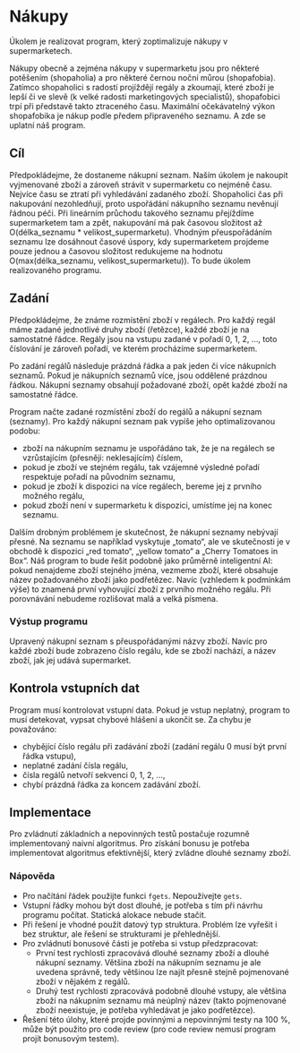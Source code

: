 # Nákupy

Úkolem je realizovat program, který zoptimalizuje nákupy v supermarketech.

Nákupy obecně a zejména nákupy v supermarketu jsou pro některé potěšením (shopaholia) a pro některé černou noční můrou (shopafobia). Zatímco shopaholici s radostí projíždějí regály a zkoumají, které zboží je lepší či ve slevě (k velké radosti marketingových specialistů), shopafobici trpí při představě takto ztraceného času. Maximální očekávatelný výkon shopafobika je nákup podle předem připraveného seznamu. A zde se uplatní náš program.

## Cíl

Předpokládejme, že dostaneme nákupní seznam. Naším úkolem je nakoupit vyjmenované zboží a zároveň strávit v supermarketu co nejméně času. Nejvíce času se ztratí při vyhledávání zadaného zboží. Shopaholici čas při nakupování nezohledňují, proto uspořádání nákupního seznamu nevěnují řádnou péči. Při lineárním průchodu takového seznamu přejíždíme supermarketem tam a zpět, nakupování má pak časovou složitost až O(délka_seznamu * velikost_supermarketu). Vhodným přeuspořádáním seznamu lze dosáhnout časové úspory, kdy supermarketem projdeme pouze jednou a časovou složitost redukujeme na hodnotu O(max(délka_seznamu, velikost_supermarketu)). To bude úkolem realizovaného programu.

## Zadání

Předpokládejme, že známe rozmístění zboží v regálech. Pro každý regál máme zadané jednotlivé druhy zboží (řetězce), každé zboží je na samostatné řádce. Regály jsou na vstupu zadané v pořadí 0, 1, 2, …, toto číslování je zároveň pořadí, ve kterém procházíme supermarketem.

Po zadání regálů následuje prázdná řádka a pak jeden či více nákupních seznamů. Pokud je nákupních seznamů více, jsou oddělené prázdnou řádkou. Nákupní seznamy obsahují požadované zboží, opět každé zboží na samostatné řádce.

Program načte zadané rozmístění zboží do regálů a nákupní seznam (seznamy). Pro každý nákupní seznam pak vypíše jeho optimalizovanou podobu:

- zboží na nákupním seznamu je uspořádáno tak, že je na regálech se vzrůstajícím (přesněji: neklesajícím) číslem,
- pokud je zboží ve stejném regálu, tak vzájemné výsledné pořadí respektuje pořadí na původním seznamu,
- pokud je zboží k dispozici na více regálech, bereme jej z prvního možného regálu,
- pokud zboží není v supermarketu k dispozici, umístíme jej na konec seznamu.

Dalším drobným problémem je skutečnost, že nákupní seznamy nebývají přesné. Na seznamu se například vyskytuje „tomato“, ale ve skutečnosti je v obchodě k dispozici „red tomato“, „yellow tomato“ a „Cherry Tomatoes in Box“. Náš program to bude řešit podobně jako průměrně inteligentní AI: pokud nenajdeme zboží stejného jména, vezmeme zboží, které obsahuje název požadovaného zboží jako podřetězec. Navíc (vzhledem k podmínkám výše) to znamená první vyhovující zboží z prvního možného regálu. Při porovnávání nebudeme rozlišovat malá a velká písmena.

### Výstup programu

Upravený nákupní seznam s přeuspořádanými názvy zboží. Navíc pro každé zboží bude zobrazeno číslo regálu, kde se zboží nachází, a název zboží, jak jej udává supermarket.

## Kontrola vstupních dat

Program musí kontrolovat vstupní data. Pokud je vstup neplatný, program to musí detekovat, vypsat chybové hlášení a ukončit se. Za chybu je považováno:

- chybějící číslo regálu při zadávání zboží (zadání regálu 0 musí být první řádka vstupu),
- neplatné zadání čísla regálu,
- čísla regálů netvoří sekvenci 0, 1, 2, …,
- chybí prázdná řádka za koncem zadávání zboží.

## Implementace

Pro zvládnutí základních a nepovinných testů postačuje rozumně implementovaný naivní algoritmus. Pro získání bonusu je potřeba implementovat algoritmus efektivnější, který zvládne dlouhé seznamy zboží.

### Nápověda

- Pro načítání řádek použijte funkci `fgets`. Nepoužívejte `gets`.
- Vstupní řádky mohou být dost dlouhé, je potřeba s tím při návrhu programu počítat. Statická alokace nebude stačit.
- Při řešení je vhodné použít datový typ struktura. Problém lze vyřešit i bez struktur, ale řešení se strukturami je přehlednější.
- Pro zvládnutí bonusové části je potřeba si vstup předzpracovat:
  - První test rychlosti zpracovává dlouhé seznamy zboží a dlouhé nákupní seznamy. Většina zboží na nákupním seznamu je ale uvedena správně, tedy většinou lze najít přesně stejně pojmenované zboží v nějakém z regálů.
  - Druhý test rychlosti zpracovává podobně dlouhé vstupy, ale většina zboží na nákupním seznamu má neúplný název (takto pojmenované zboží neexistuje, je potřeba vyhledávat je jako podřetězce).
- Řešení této úlohy, které projde povinnými a nepovinnými testy na 100 %, může být použito pro code review (pro code review nemusí program projít bonusovým testem).
```
